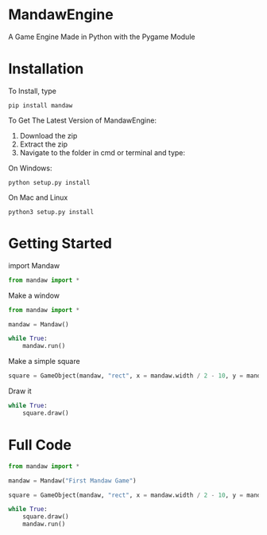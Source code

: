 # MandawEngine
A Game Engine Made in Python with the Pygame Module

# Installation
To Install, type
```
pip install mandaw
```
To Get The Latest Version of MandawEngine:
1) Download the zip
2) Extract the zip
3) Navigate to the folder in cmd or terminal and type:

On Windows:
```
python setup.py install
```
On Mac and Linux
```
python3 setup.py install
```

# Getting Started
import Mandaw
```py
from mandaw import *
```

Make a window
```py
from mandaw import *

mandaw = Mandaw() 

while True:
    mandaw.run()
```
Make a simple square
```py
square = GameObject(mandaw, "rect", x = mandaw.width / 2 - 10, y = mandaw.height / 2 - 10, color = "red", width = 20, height = 20)
```
Draw it
```py
while True:
    square.draw()
```
# Full Code
```py
from mandaw import *

mandaw = Mandaw("First Mandaw Game")

square = GameObject(mandaw, "rect", x = mandaw.width / 2 - 10, y = mandaw.height / 2 - 10, color = "red", width = 20, height = 20)

while True:
    square.draw()
    mandaw.run()
```
